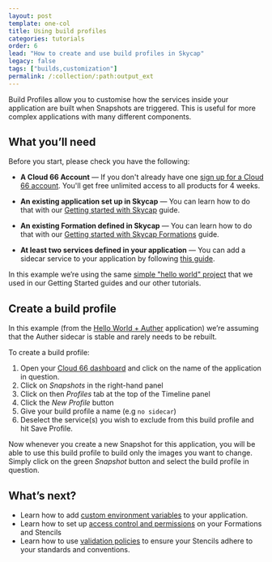 ```yaml
---
layout: post
template: one-col
title: Using build profiles
categories: tutorials
order: 6
lead: "How to create and use build profiles in Skycap"
legacy: false
tags: ["builds,customization"]
permalink: /:collection/:path:output_ext
---
```


Build Profiles allow you to customise how the services inside your application are built when Snapshots are triggered. This is useful for more complex applications with many different components.

## What you’ll need

Before you start, please check you have the following:

* **A Cloud 66 Account** &mdash; If you don't already have one [sign up for a Cloud 66 account](https://app.cloud66.com/users/sign_up). You'll get free unlimited access to all products for 4 weeks.

* **An existing application set up in Skycap** &mdash; You can learn how to do that with our [Getting started with Skycap](/skycap/quickstarts/getting_started.html) guide.

* **An existing Formation defined in Skycap** &mdash; You can learn how to do that with our [Getting started with Skycap Formations](/skycap/quickstarts/using_formations.html) guide.

* **At least two services defined in your application** &mdash; You can add a sidecar service to your application by following [this guide](/skycap/tutorials/adding-and-enforcing-sidecar-containers.html).

<div class="notice"><p>In this example we’re using the same <a href="https://github.com/cloud66-samples/helloworld.git">simple "hello world" project</a> that we used in our Getting Started guides and our other tutorials.</p></div>

## Create a build profile

In this example (from the [Hello World + Auther](/skycap/tutorials/adding-and-enforcing-sidecar-containers.html) application) we’re assuming that the Auther sidecar is stable and rarely needs to be rebuilt. 

To create a build profile:

1. Open your [Cloud 66 dashboard](https://app.cloud66.com/dashboard) and click on the name of the application in question.
2. Click on *Snapshots* in the right-hand panel
3. Click on then *Profiles* tab at the top of the Timeline panel
4. Click the *New Profile* button
5. Give your build profile a name (e.g `no sidecar`)
6. Deselect the service(s) you wish to exclude from this build profile and hit Save Profile.

Now whenever you create a new Snapshot for this application, you will be able to use this build profile to build only the images you want to change. Simply click on the green *Snapshot* button and select the build profile in question.

## What’s next?

* Learn how to add [custom environment variables](/skycap/tutorials/setting-environment-variables.html) to your application.
* Learn how to set up [access control and permissions](/skycap/tutorials/setting-up-access-control.html) on your Formations and Stencils
* Learn how to use [validation policies](/skycap/tutorials/using-validation-policies.html) to ensure your Stencils adhere to your standards and conventions. 

